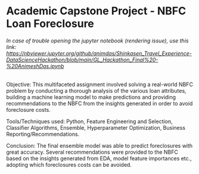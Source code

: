 # Academic Capstone Project - NBFC Loan Foreclosure

###### In case of trouble opening the jupyter notebook (rendering issue), use this link: https://nbviewer.jupyter.org/github/animdas/Shinkasen_Travel_Experience-DataScienceHackathon/blob/main/GL_Hackathon_Final%20-%20AnimeshDas.ipynb

Objective: This multifaceted assignment involved solving a real-world NBFC problem by conducting a thorough analysis of the various loan attributes, building a machine learning model to make predictions and providing recommendations to the NBFC from the insights generated in order to avoid foreclosure costs.

Tools/Techniques used: Python, Feature Engineering and Selection, Classifier Algorithms, Ensemble, Hyperparameter Optimization, Business Reporting/Recommendations.

Conclusion: The final ensemble model was able to predict foreclosures with great accuracy. Several recommendations were provided to the NBFC based on the insights generated from EDA, model feature importances etc., adopting which foreclosures costs can be avoided.
